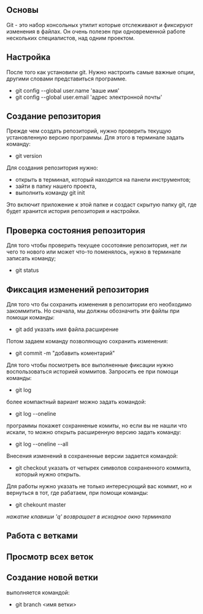## Основы
Git - это набор консольных утилит которые отслеживают и фиксируют изменения в файлах. Он очень полезен при одновременной работе нескольких специалистов, над одним проектом. 
## Настройка
После того как установили git. Нужно настроить самые важные опции, другими словами представиться программе.
   * git config --global user.name 'ваше имя'
   * git config --global user.email 'адрес электронной почты'
## Создание репозитория
Прежде чем создать репозиторий, нужно проверить текущую установленную версию программы. Для этого в терминале задать команду:
   * git version
   
Для создания репозитория нужно:
   * открыть в терминал, который находится на панели инструментов;
   * зайти в папку нашего проекта,
   * выполнить команду git init
 
Это включит приложение к этой папке и создаст скрытую папку git, где будет хранится история репозитория и настройки.
## Проверка состояния репозитория
Для того чтобы проверить текущее сосотояние репозитория, нет ли чего то нового или может что-то поменялось, нужно в терминале записать команду;
   * git status
## Фиксация изменений репозитория
Для того что бы сохранить изменения в репозитории его необходимо закоммитить. Но сначала, мы должны обозначить эти файлы при помощи команды:
   * git add указать имя файла.расширение

Потом задаем команду позволяющую сохранить изменения:
   * git commit -m "добавить коментарий"

Для того чтобы посмотреть все выполненные фиксации нужно воспользоваться историей коммитов. Запросить ее при помощи команды:
   * git log

более компактный вариант можно задать командой:
   * git log --oneline

программы покажет сохранненые комиты, но если вы не нашли что искали, то можно открыть расширенную версию задать команду:
   * git log --oneline --all

Внесения изменений в сохраненные версии задается командой:
   * git checkout указать от четырех символов сохраненного коммита, который нужно открыть.

Для работы нужно указать не только интересующий вас коммит, но и вернуться в тот, где рабатаем, при помощи команды:

   * git chekount master

   *нажатие клавиши 'q' возвращает в исходное окно терминала*

## Работа с ветками

## Просмотр всех веток 

## Создание новой ветки
выполняется командой:

   * git branch <имя ветки> 

